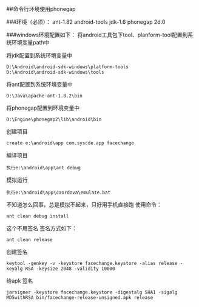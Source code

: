 ##命令行环境使用phonegap

###环境（必须）：
	ant-1.82
	android-tools
	jdk-1.6
	phonegap 2d.0

###windows环境配置如下：
将android工具包下tool、planform-tool配置到系统环境变量path中

将jdk配置到系统环境变量中

	D:\Android\android-sdk-windows\platform-tools
	D:\Android\android-sdk-windows\tools

将ant配置到系统环境变量中

	D:\Java\apache-ant-1.8.2\bin

将phonegap配置到环境变量中

	D:\Engine\phonegap2\lib\android\bin

创建项目

	create e:\android\app com.syscde.app facechange 
编译项目

	执行e:\android\app\ant debug
	
模拟运行

	执行e:\android\app\caordova\emulate.bat

不知道怎么回事，总是模拟不起来，只好用手机直接跑
使用命令：

	ant clean debug install
这个不用签名
签名方式如下：

	ant clean release 
创建签名

	keytool -genkey -v -keystore facechange.keystore -alias release -keyalg RSA -keysize 2048 -validity 10000
给apk 签名

	jarsigner -keystore facechange.keystore -digestalg SHA1 -sigalg MD5withRSA bin/facechange-release-unsigned.apk release